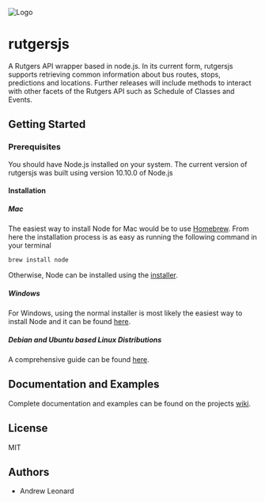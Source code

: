 
![Logo](https://i2.wp.com/stonybrookhockey.com/wp-content/uploads/2016/08/rutgerslogo.png?fit=128%2C128&ssl=1)
# rutgersjs
A Rutgers API wrapper based in node.js. In its current form, rutgersjs supports retrieving common
information about bus routes, stops, predictions and locations. Further releases will include methods
to interact with other facets of the Rutgers API such as Schedule of Classes and Events.

## Getting Started

### Prerequisites 
You should have Node.js installed on your system. The current version of rutgersjs was built using 
version 10.10.0 of Node.js

#### Installation
##### Mac
The easiest way to install Node for Mac would be to use [Homebrew](https://brew.sh/). From here the installation
process is as easy as running the following command in your terminal
````bash
brew install node
````

Otherwise, Node can be installed using the [installer](https://nodejs.org/en/).

##### Windows
For Windows, using the normal installer is most likely the easiest way to install Node and it 
can be found [here](https://nodejs.org/en/download/current/).
##### Debian and Ubuntu based Linux Distributions

A comprehensive guide can be found [here](https://nodejs.org/en/download/package-manager/#debian-and-ubuntu-based-linux-distributions).

## Documentation and Examples
Complete documentation and examples can be found on the projects [wiki](https://github.com/andrewleonard1693/rutgersjs/wiki).

## License
MIT

## Authors
- Andrew Leonard
